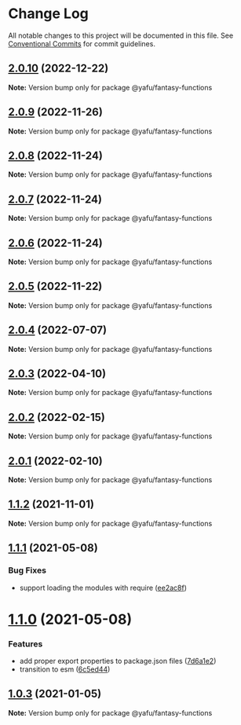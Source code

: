 # Change Log

All notable changes to this project will be documented in this file.
See [Conventional Commits](https://conventionalcommits.org) for commit guidelines.

## [2.0.10](https://github.com/TheLudd/yafu-mono/compare/@yafu/fantasy-functions@2.0.9...@yafu/fantasy-functions@2.0.10) (2022-12-22)

**Note:** Version bump only for package @yafu/fantasy-functions





## [2.0.9](https://github.com/TheLudd/yafu-mono/compare/@yafu/fantasy-functions@2.0.8...@yafu/fantasy-functions@2.0.9) (2022-11-26)

**Note:** Version bump only for package @yafu/fantasy-functions





## [2.0.8](https://github.com/TheLudd/yafu-mono/compare/@yafu/fantasy-functions@2.0.7...@yafu/fantasy-functions@2.0.8) (2022-11-24)

**Note:** Version bump only for package @yafu/fantasy-functions





## [2.0.7](https://github.com/TheLudd/yafu-mono/compare/@yafu/fantasy-functions@2.0.6...@yafu/fantasy-functions@2.0.7) (2022-11-24)

**Note:** Version bump only for package @yafu/fantasy-functions





## [2.0.6](https://github.com/TheLudd/yafu-mono/compare/@yafu/fantasy-functions@2.0.5...@yafu/fantasy-functions@2.0.6) (2022-11-24)

**Note:** Version bump only for package @yafu/fantasy-functions





## [2.0.5](https://github.com/TheLudd/yafu-mono/compare/@yafu/fantasy-functions@2.0.4...@yafu/fantasy-functions@2.0.5) (2022-11-22)

**Note:** Version bump only for package @yafu/fantasy-functions





## [2.0.4](https://github.com/TheLudd/yafu-mono/compare/@yafu/fantasy-functions@2.0.3...@yafu/fantasy-functions@2.0.4) (2022-07-07)

**Note:** Version bump only for package @yafu/fantasy-functions





## [2.0.3](https://github.com/TheLudd/yafu-mono/compare/@yafu/fantasy-functions@2.0.2...@yafu/fantasy-functions@2.0.3) (2022-04-10)

**Note:** Version bump only for package @yafu/fantasy-functions





## [2.0.2](https://github.com/TheLudd/yafu-mono/compare/@yafu/fantasy-functions@2.0.1...@yafu/fantasy-functions@2.0.2) (2022-02-15)

**Note:** Version bump only for package @yafu/fantasy-functions





## [2.0.1](https://github.com/TheLudd/yafu-mono/compare/@yafu/fantasy-functions@2.0.0...@yafu/fantasy-functions@2.0.1) (2022-02-10)

**Note:** Version bump only for package @yafu/fantasy-functions





## [1.1.2](https://github.com/TheLudd/yafu-mono/compare/@yafu/fantasy-functions@1.1.1...@yafu/fantasy-functions@1.1.2) (2021-11-01)

**Note:** Version bump only for package @yafu/fantasy-functions





## [1.1.1](https://github.com/TheLudd/yafu-mono/compare/@yafu/fantasy-functions@1.1.0...@yafu/fantasy-functions@1.1.1) (2021-05-08)


### Bug Fixes

* support loading the modules with require ([ee2ac8f](https://github.com/TheLudd/yafu-mono/commit/ee2ac8f9ff737bb3aad2fe6fda8c89c8d8e5c72c))





# [1.1.0](https://github.com/TheLudd/yafu-mono/compare/@yafu/fantasy-functions@1.0.4...@yafu/fantasy-functions@1.1.0) (2021-05-08)


### Features

* add proper export properties to package.json files ([7d6a1e2](https://github.com/TheLudd/yafu-mono/commit/7d6a1e2e24942281f93f66ded542ebcc5d1815a1))
* transition to esm ([6c5ed44](https://github.com/TheLudd/yafu-mono/commit/6c5ed44b187e44a06699e02fd08d8914ba704330))





## [1.0.3](https://github.com/TheLudd/yafu-mono/compare/@yafu/fantasy-functions@1.0.2...@yafu/fantasy-functions@1.0.3) (2021-01-05)

**Note:** Version bump only for package @yafu/fantasy-functions
